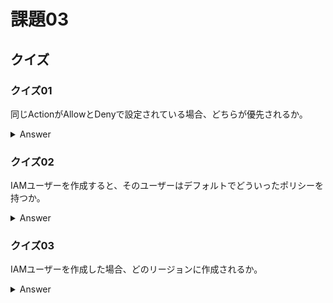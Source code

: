 # 課題03

## クイズ

### クイズ01

同じActionがAllowとDenyで設定されている場合、どちらが優先されるか。

<details><summary>Answer</summary>

Denyが優先される。  

[明示的な拒否と暗黙的な拒否の違い](https://docs.aws.amazon.com/ja_jp/IAM/latest/UserGuide/reference_policies_evaluation-logic.html#AccessPolicyLanguage_Interplay)

</details>

### クイズ02

IAMユーザーを作成すると、そのユーザーはデフォルトでどういったポリシーを持つか。  

<details><summary>Answer</summary>

IAMユーザーはデフォルトで何のポリシーも持たない。  
設定によってはIAMUserChangePasswordなどのポリシーが付与される場合がある。　　

</details>

### クイズ03

IAMユーザーを作成した場合、どのリージョンに作成されるか。  

<details><summary>Answer</summary>

グローバル  
IAMユーザーはリージョンに依存しない。  

</details>
